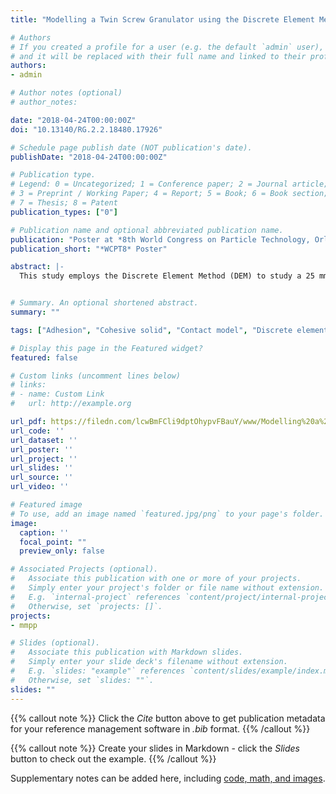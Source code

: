 ```yaml
---
title: "Modelling a Twin Screw Granulator using the Discrete Element Method"

# Authors
# If you created a profile for a user (e.g. the default `admin` user), write the username (folder name) here 
# and it will be replaced with their full name and linked to their profile.
authors:
- admin

# Author notes (optional)
# author_notes:

date: "2018-04-24T00:00:00Z"
doi: "10.13140/RG.2.2.18480.17926"

# Schedule page publish date (NOT publication's date).
publishDate: "2018-04-24T00:00:00Z"

# Publication type.
# Legend: 0 = Uncategorized; 1 = Conference paper; 2 = Journal article;
# 3 = Preprint / Working Paper; 4 = Report; 5 = Book; 6 = Book section;
# 7 = Thesis; 8 = Patent
publication_types: ["0"]

# Publication name and optional abbreviated publication name.
publication: "Poster at *8th World Congress on Particle Technology, Orlando, FL., USA*"
publication_short: "*WCPT8* Poster"

abstract: |-
  This study employs the Discrete Element Method (DEM) to study a 25 mm diameter, GEA ConsiGma™ 1 Twin Screw Granulator (TSG), with a typical 60°configuration for kneading elements. The DEM simulations were conducted using the commercial code EDEM. Wet granulation is a process used to create larger stable agglomerates (granules) from fine powders. It is commonly employed in the food, pharmaceutical, detergent, and fertilizer industries. It has many desirable benefits such as improving flowability, compactibility, and homogeneity. Wet granulation is the most common type of granulation. In pharmaceutical applications, it is a critical step in tablet manufacturing that affects the uniformity and compactibility of the final dosage form. Despite wide adoption it is often inefficiently operated, with high recycle ratios in continuous processes and high rejection rates in batch processes. A full 3D CAD model of the TSG was constructed from detailed measurements of both individual elements (Conveying, Kneading & Chopping) and the granulator, allowing the numerous configurations to be easily assembled and imported into the DEM simulations.


# Summary. An optional shortened abstract.
summary: ""

tags: ["Adhesion", "Cohesive solid", "Contact model", "Discrete element method", "DEM", "Granular material", "contact"]

# Display this page in the Featured widget?
featured: false

# Custom links (uncomment lines below)
# links:
# - name: Custom Link
#   url: http://example.org

url_pdf: https://filedn.com/lcwBmFCli9dptOhypvFBauY/www/Modelling%20a%20Twin%20Screw%20Granulator%20using%20the%20Discrete%20Element%20Method.pdf
url_code: ''
url_dataset: ''
url_poster: ''
url_project: ''
url_slides: ''
url_source: ''
url_video: ''

# Featured image
# To use, add an image named `featured.jpg/png` to your page's folder. 
image:
  caption: ''
  focal_point: ""
  preview_only: false

# Associated Projects (optional).
#   Associate this publication with one or more of your projects.
#   Simply enter your project's folder or file name without extension.
#   E.g. `internal-project` references `content/project/internal-project/index.md`.
#   Otherwise, set `projects: []`.
projects:
- mmpp

# Slides (optional).
#   Associate this publication with Markdown slides.
#   Simply enter your slide deck's filename without extension.
#   E.g. `slides: "example"` references `content/slides/example/index.md`.
#   Otherwise, set `slides: ""`.
slides: ""
---
```


{{% callout note %}}
Click the *Cite* button above to get publication metadata for your reference management software in *.bib* format.
{{% /callout %}}

{{% callout note %}}
Create your slides in Markdown - click the *Slides* button to check out the example.
{{% /callout %}}

Supplementary notes can be added here, including [code, math, and images](https://wowchemy.com/docs/writing-markdown-latex/).

